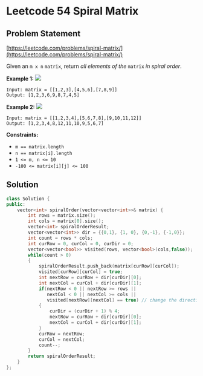 # Leetcode 54 Spiral Matrix

## Problem Statement

[https://leetcode.com/problems/spiral-matrix/](https://leetcode.com/problems/spiral-matrix/)

Given an `m x n` `matrix`, return _all elements of the_ `matrix` _in spiral order_.

**Example 1:** ![](https://assets.leetcode.com/uploads/2020/11/13/spiral1.jpg)

```
Input: matrix = [[1,2,3],[4,5,6],[7,8,9]]
Output: [1,2,3,6,9,8,7,4,5]
```

**Example 2:** ![](https://assets.leetcode.com/uploads/2020/11/13/spiral.jpg)

```
Input: matrix = [[1,2,3,4],[5,6,7,8],[9,10,11,12]]
Output: [1,2,3,4,8,12,11,10,9,5,6,7]
```

**Constraints:**

* `m == matrix.length`
* `n == matrix[i].length`
* `1 <= m, n <= 10`
* `-100 <= matrix[i][j] <= 100`

## Solution

```cpp
class Solution {
public:
    vector<int> spiralOrder(vector<vector<int>>& matrix) {
        int rows = matrix.size();
        int cols = matrix[0].size();
        vector<int> spiralOrderResult;
        vector<vector<int>> dir = {{0,1}, {1, 0}, {0,-1}, {-1,0}};
        int count = rows * cols;
        int curRow = 0, curCol = 0, curDir = 0;
        vector<vector<bool>> visited(rows, vector<bool>(cols,false));
        while(count > 0)
        {
            spiralOrderResult.push_back(matrix[curRow][curCol]);
            visited[curRow][curCol] = true;
            int nextRow = curRow + dir[curDir][0];
            int nextCol = curCol + dir[curDir][1];
            if(nextRow < 0 || nextRow >= rows ||
               nextCol < 0 || nextCol >= cols ||
               visited[nextRow][nextCol] == true) // change the direction
            {
                curDir = (curDir + 1) % 4;
                nextRow = curRow + dir[curDir][0];
                nextCol = curCol + dir[curDir][1];
            }
            curRow = nextRow;
            curCol = nextCol; 
            count--;
        }
        return spiralOrderResult;        
    }
};
```
